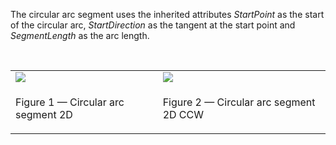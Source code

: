 The circular arc segment uses the inherited attributes _StartPoint_ as the start of the circular arc, _StartDirection_ as the tangent at the start point and _SegmentLength_ as the arc length.

&nbsp;

<table>
<tr><td><img src="../../../../../../figures/ifccirculararcsegment2d-cw.png"></td><td><img src="../../../../../../figures/ifccirculararcsegment2d-ccw.png"></td></tr>
<tr><td><p class="figure">Figure 1 &mdash; Circular arc segment 2D</p></td><td><p class="figure">Figure 2 &mdash; Circular arc segment 2D CCW</p></td></tr>
</table>